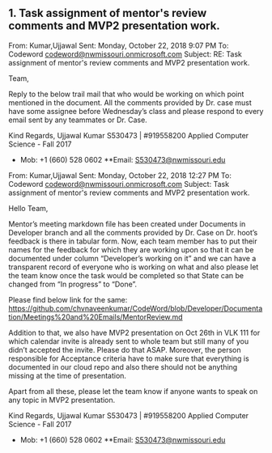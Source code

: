 ## 1. Task assignment of mentor's review comments and MVP2 presentation work.

From: Kumar,Ujjawal 
Sent: Monday, October 22, 2018 9:07 PM
To: Codeword <codeword@nwmissouri.onmicrosoft.com>
Subject: RE: Task assignment of mentor's review comments and MVP2 presentation work.

Team,

Reply to the below trail mail that who would be working on which point mentioned in the document. All the comments provided by Dr. case must have some assignee before Wednesday’s class and please respond to every email sent by any teammates or Dr. Case.


Kind Regards,
Ujjawal Kumar
S530473 | #919558200 
Applied Computer Science - Fall 2017
*  Mob: +1 (660) 528 0602 
**Email: S530473@nwmissouri.edu
 



From: Kumar,Ujjawal 
Sent: Monday, October 22, 2018 12:27 PM
To: Codeword <codeword@nwmissouri.onmicrosoft.com>
Subject: Task assignment of mentor's review comments and MVP2 presentation work.

Hello Team,

Mentor’s meeting markdown file has been created under Documents in Developer branch and all the comments provided by Dr. Case on Dr. hoot’s feedback is there in tabular form. Now, each team member has to put their names for the feedback for which they are working upon so that it can be documented under column “Developer’s working on it” and we can have a transparent record of everyone who is working on what and also please let the team know once the task would be completed so that State can be changed from “In progress” to “Done”. 

Please find below link for the same:
https://github.com/chvnaveenkumar/CodeWord/blob/Developer/Documentation/Meetings%20and%20Emails/MentorReview.md

Addition to that, we also have MVP2 presentation on Oct 26th in VLK 111 for which calendar invite is already sent to whole team but still many of you didn’t accepted the invite. Please do that ASAP. Moreover, the person responsible for Acceptance criteria have to make sure that everything is documented in our cloud repo and also there should not be anything missing at the time of presentation.

Apart from all these, please let the team know if anyone wants to speak on any topic in MVP2 presentation.

Kind Regards,
Ujjawal Kumar
S530473 | #919558200 
Applied Computer Science - Fall 2017
*  Mob: +1 (660) 528 0602 
**Email: S530473@nwmissouri.edu
 
